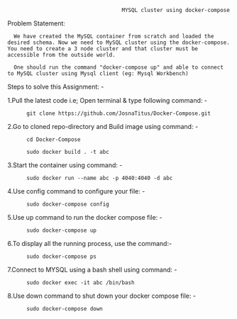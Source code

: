                                         MYSQL cluster using docker-compose
                                        
Problem Statement: 

      We have created the MySQL container from scratch and loaded the desired schema. Now we need to MySQL cluster using the docker-compose. You need to create a 3 node cluster and that cluster must be accessible from the outside world. 

      One should run the command "docker-compose up" and able to connect to MySQL cluster using Mysql client (eg: Mysql Workbench)                                        
                                        
Steps to solve this Assignment: -

  1.Pull the latest code i.e; Open terminal & type following command: -

          git clone https://github.com/JosnaTitus/Docker-Compose.git
      
  2.Go to cloned repo-directory and Build image using command: -

          cd Docker-Compose
      
          sudo docker build . -t abc

  3.Start the container using command: -

          sudo docker run --name abc -p 4040:4040 -d abc
      
  4.Use config command to configure your file: -
     
          sudo docker-compose config
       
  5.Use up command to run the docker compose file: -
        
          sudo docker-compose up

  6.To display all the running process, use the command:-
     
          sudo docker-compose ps
          
  7.Connect to MYSQL using a bash shell using command: -

          sudo docker exec -it abc /bin/bash
       
  8.Use down command to shut down your docker compose file: -

          sudo docker-compose down

